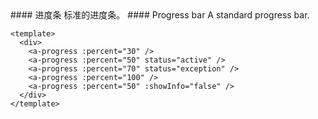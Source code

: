 <cn>
#### 进度条
标准的进度条。
</cn>

<us>
#### Progress bar
A standard progress bar.
</us>

```tpl
<template>
  <div>
    <a-progress :percent="30" />
    <a-progress :percent="50" status="active" />
    <a-progress :percent="70" status="exception" />
    <a-progress :percent="100" />
    <a-progress :percent="50" :showInfo="false" />
  </div>
</template>
```
